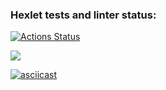 ### Hexlet tests and linter status:
[![Actions Status](https://github.com/Mazday21/frontend-project-44/actions/workflows/hexlet-check.yml/badge.svg)](https://github.com/Mazday21/frontend-project-44/actions)

<a href="https://codeclimate.com/github/Mazday21/frontend-project-44/maintainability"><img src="https://api.codeclimate.com/v1/badges/fbc90de8a8df3e2bea1a/maintainability" /></a>

[![asciicast](https://asciinema.org/a/aqxT2OZk4jGVoNlTjxbvaxToz.svg)](https://asciinema.org/a/aqxT2OZk4jGVoNlTjxbvaxToz)